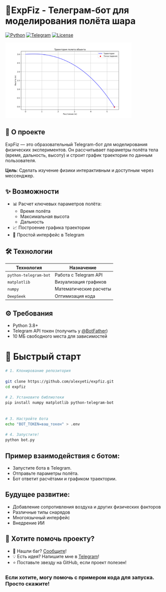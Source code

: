 # 🚀ExpFiz - Телеграм-бот для моделирования полёта шара

[![Python](https://img.shields.io/badge/Python-3.8+-blue?logo=python)](https://python.org)
[![Telegram](https://img.shields.io/badge/Telegram-Bot_API-green?logo=telegram)](https://core.telegram.org/bots/api)
[![License](https://img.shields.io/badge/License-MIT-yellow)](LICENSE)

<img src="ExpFiz/trajectory.png" width="400" alt="Пример диалога с ботом">

## 📌 О проекте  
ExpFiz — это образовательный Telegram-бот для моделирования физических экспериментов. Он рассчитывает параметры полёта тела (время, дальность, высоту) и строит график траектории по данным пользователя. 

**Цель**: Сделать изучение физики интерактивным и доступным через мессенджер.

## ✨ Возможности
- 📊 Расчет ключевых параметров полёта:
  - Время полёта
  - Максимальная высота
  - Дальность
- 📈 Построение графика траектории
- 🤖 Простой интерфейс в Telegram

## 🛠 Технологии
| Технология | Назначение |
|------------|------------|
| `python-telegram-bot` | Работа с Telegram API |
| `matplotlib` | Визуализация графиков |
| `numpy` | Математические расчеты |
| `DeepSeek` | Оптимизация кода |

## ⚙️ Требования
- Python 3.8+
- Telegram API токен (получить у [@BotFather](https://t.me/BotFather))
- 10 МБ свободного места для зависимостей

# 🚀 Быстрый старт
```bash
# 1. Клонирование репозитория

git clone https://github.com/alexyeti/expfiz.git
cd expfiz

# 2. Установите библиотеки
pip install numpy matplotlib python-telegram-bot


# 3. Настройте бота
echo "BOT_TOKEN=ваш_токен" > .env

# 4. Запустите!
python bot.py
```

## Пример взаимодействия с ботом:
- Запустите бота в Telegram.
- Отправьте параметры полёта.
- Бот ответит расчётами и графиком траектории.

## Будущее развитие:
- Добавление сопротивления воздуха и других физических факторов
- Различные типы снарядов
- Многоязычный интерфейс
- Внедрение ИИ

## 🤝 Хотите помочь проекту?
- 🐞 Нашли баг? [Сообщите](https://github.com/alexyeti)!
- 💡 Есть идея? Напишите мне в [Telegram](https://t.me/durqsous)!
- ⭐ Поставьте звезду на GitHub, если проект полезен!

### Если хотите, могу помочь с примером кода для запуска. Просто скажите!
